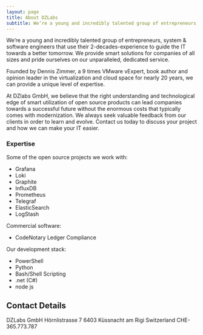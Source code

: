 ```yaml
---
layout: page
title: About DZLabs
subtitle: We’re a young and incredibly talented group of entrepreneurs, system & software engineers
---
```


We’re a young and incredibly talented group of entrepreneurs, system & software engineers that use their 2-decades-experience to guide the IT towards a better tomorrow. We provide smart solutions for companies of all sizes and pride ourselves on our unparalleled, dedicated service.

Founded by Dennis Zimmer, a 9 times VMware vExpert, book author and opinion leader in the virtualization and cloud space for nearly 20 years, we can provide a unique level of expertise.

At DZlabs GmbH, we believe that the right understanding and technological edge of smart utilization of open source products can lead companies towards a successful future without the enormous costs that typically comes with modernization. We always seek valuable feedback from our clients in order to learn and evolve. Contact us today to discuss your project and how we can make your IT easier.

### Expertise

Some of the open source projects we work with:

* Grafana
* Loki
* Graphite
* InfluxDB
* Prometheus
* Telegraf
* ElasticSearch
* LogStash

Commercial software:

* CodeNotary Ledger Compliance

Our development stack:

* PowerShell
* Python
* Bash/Shell Scripting
* .net (C#)
* node js

## Contact Details

DZLabs GmbH
Hörnlistrasse 7
6403 Küssnacht am Rigi
Switzerland
CHE-365.773.787
